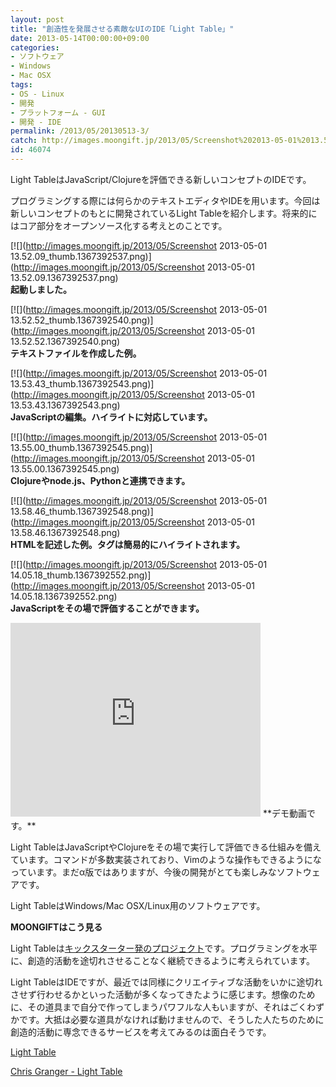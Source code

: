 ```yaml
---
layout: post
title: "創造性を発展させる素敵なUIのIDE「Light Table」"
date: 2013-05-14T00:00:00+09:00
categories:
- ソフトウェア
- Windows
- Mac OSX
tags: 
- OS - Linux
- 開発
- プラットフォーム - GUI
- 開発 - IDE
permalink: /2013/05/20130513-3/
catch: http://images.moongift.jp/2013/05/Screenshot%202013-05-01%2013.55.00_thumb.1367392545.png
id: 46074
---
```

Light TableはJavaScript/Clojureを評価できる新しいコンセプトのIDEです。

  
  

プログラミングする際には何らかのテキストエディタやIDEを用います。今回は新しいコンセプトのもとに開発されているLight Tableを紹介します。将来的にはコア部分をオープンソース化する考えとのことです。

  

[![](http://images.moongift.jp/2013/05/Screenshot 2013-05-01 13.52.09_thumb.1367392537.png)](http://images.moongift.jp/2013/05/Screenshot 2013-05-01 13.52.09.1367392537.png)  
**起動しました。**

  

[![](http://images.moongift.jp/2013/05/Screenshot 2013-05-01 13.52.52_thumb.1367392540.png)](http://images.moongift.jp/2013/05/Screenshot 2013-05-01 13.52.52.1367392540.png)  
**テキストファイルを作成した例。**

  

[![](http://images.moongift.jp/2013/05/Screenshot 2013-05-01 13.53.43_thumb.1367392543.png)](http://images.moongift.jp/2013/05/Screenshot 2013-05-01 13.53.43.1367392543.png)  
**JavaScriptの編集。ハイライトに対応しています。**

  

[![](http://images.moongift.jp/2013/05/Screenshot 2013-05-01 13.55.00_thumb.1367392545.png)](http://images.moongift.jp/2013/05/Screenshot 2013-05-01 13.55.00.1367392545.png)  
**Clojureやnode.js、Pythonと連携できます。**

  

[![](http://images.moongift.jp/2013/05/Screenshot 2013-05-01 13.58.46_thumb.1367392548.png)](http://images.moongift.jp/2013/05/Screenshot 2013-05-01 13.58.46.1367392548.png)  
**HTMLを記述した例。タグは簡易的にハイライトされます。**

  

[![](http://images.moongift.jp/2013/05/Screenshot 2013-05-01 14.05.18_thumb.1367392552.png)](http://images.moongift.jp/2013/05/Screenshot 2013-05-01 14.05.18.1367392552.png)  
**JavaScriptをその場で評価することができます。**

  

<iframe src="http://player.vimeo.com/video/40281991" width="400" height="310" frameborder="0"></iframe>  
**デモ動画です。**

  

Light TableはJavaScriptやClojureをその場で実行して評価できる仕組みを備えています。コマンドが多数実装されており、Vimのような操作もできるようになっています。まだα版ではありますが、今後の開発がとても楽しみなソフトウェアです。

  

Light TableはWindows/Mac OSX/Linux用のソフトウェアです。

  
  
  

**MOONGIFTはこう見る**

  

Light Tableは[キックスターター発のプロジェクト](http://www.kickstarter.com/projects/306316578/light-table)です。プログラミングを水平に、創造的活動を途切れさせることなく継続できるように考えられています。

  

Light TableはIDEですが、最近では同様にクリエイティブな活動をいかに途切れさせず行わせるかといった活動が多くなってきたように感じます。想像のために、その道具まで自分で作ってしまうパワフルな人もいますが、それはごくわずかです。大抵は必要な道具がなければ動けませんので、そうした人たちのために創造的活動に専念できるサービスを考えてみるのは面白そうです。

  

[Light Table](http://www.lighttable.com/)

  
  

[Chris Granger - Light Table](http://www.chris-granger.com/lighttable/)

